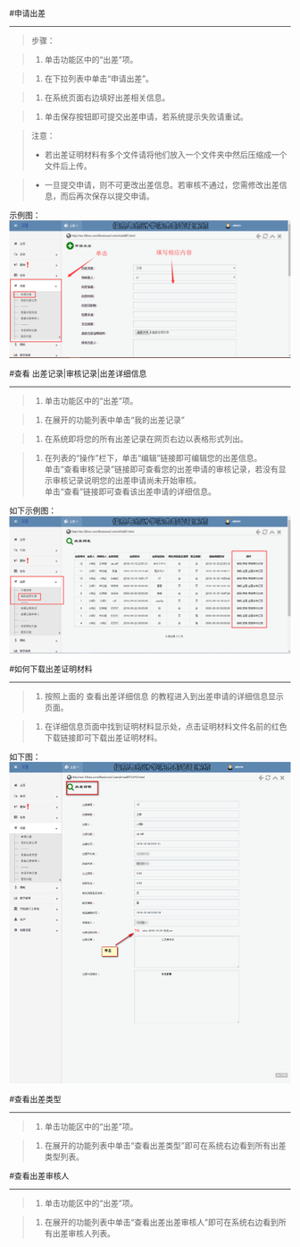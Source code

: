 #申请出差

----

>步骤：

>1. 单击功能区中的“出差”项。

>1. 在下拉列表中单击“申请出差”。

>1. 在系统页面右边填好出差相关信息。

>1. 单击保存按钮即可提交出差申请，若系统提示失败请重试。

><w>注意：
>-    若出差证明材料有多个文件请将他们放入一个文件夹中然后压缩成一个文件后上传。

>-   一旦提交申请，则不可更改出差信息。若审核不通过，您需修改出差信息，而后再次保存以提交申请。 

示例图：
![](/assets/chapter1/chuchai/QQ截图20161026232311.png)



#查看 出差记录|审核记录|出差详细信息

----

>1.    单击功能区中的“出差”项。

>1.    在展开的功能列表中单击“我的出差记录”

>1.    在系统即将您的所有出差记录在网页右边以表格形式列出。

>1.    在列表的“操作”栏下，单击“编辑”链接即可编辑您的出差信息。  
       单击“查看审核记录”链接即可查看您的出差申请的审核记录，若没有显示审核记录说明您的出差申请尚未开始审核。  
       单击“查看”链接即可查看该出差申请的详细信息。
       


如下示例图：
![](/assets/chapter1/chuchai/出差记录.png)


#如何下载出差证明材料

-----

>1.  按照上面的 查看出差详细信息 的教程进入到出差申请的详细信息显示页面。

>1.  在详细信息页面中找到证明材料显示处，点击证明材料文件名前的红色下载链接即可下载出差证明材料。

如下图：
![](/assets/chapter1/chuchai/下载.png)




#查看出差类型

----

>1.   单击功能区中的“出差”项。

>1.   在展开的功能列表中单击“查看出差类型”即可在系统右边看到所有出差类型列表。



#查看出差审核人

----

>1. 单击功能区中的“出差”项。

>1. 在展开的功能列表中单击“查看出差出差审核人”即可在系统右边看到所有出差审核人列表。



